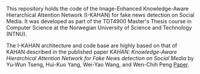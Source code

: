 This repository holds the code of the Image-Enhanced Knowledge-Aware Hierarchical Attention Network (I-KAHAN) for fake news detection on Social Media. It was developed as part of the TDT4900 Master's Thesis course in Computer Science at the Norwegian University of Science and Technology (NTNU). 

The I-KAHAN architecture and code base are highly based on that of KAHAN described in the published paper _KAHAN: Knowledge-Aware Hierarchical Attention Network for Fake News detection on Social Media_ by Yu-Wun Tseng, Hui-Kuo Yang, Wei-Yao Wang, and Wen-Chih Peng [Paper](https://dl.acm.org/doi/10.1145/3487553.3524664). 





